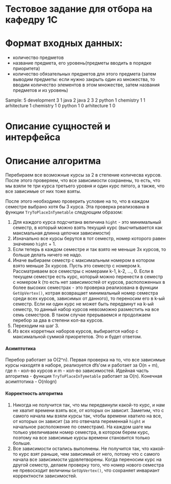 Тестовое задание для отбора на кафедру 1С
=========================================

# Формат входных данных:

* количество предметов
 * название предмета, его уровень(предметы вводить в порядке приоритета)
 * количество обязательных предметов для этого предмета
 (затем выводим предметы: если нужно закрыть один из множества, 
 то вводим количество элементов в этом множестве, затем названия предметов и из уровень)

 Sample:
 5
 development 3 
    1 
      java 2
 java 2
    3 
      2 
      python 1
      chemistry 1
      1 
        arhitecture 1
 chemistry 1 
  0
 python 1 
  0
 arhitecture 1 
  0
# Описание сущностей и интерфейса

# Описание алгоритма
Перебираем все возможные курсы за 2 в степение количесва курсов. После этого проверяем, что все зависимости сохранены,
то есть, что мы взяли те три курса третьего уровня и один курс пятого, а также, что все зависимые от них тоже взяты.

После этого необходимо проверить условие на то, что в каждом семестре выбрано хотя бы 3 курса.
Эта проверка реализована в функции ```TryToPlaceInTymetable``` следующим образом:
1) Для каждого курса подсчитана величина ```hight``` - это минимальный семестр, в который можно взять текущий курс
(высчитывается как максмальная длинна цепочки зависимости)
2) Изначально все курсы берутся в тот семестр, номер которого равен значению ```hight``` + 1.
3) Если теперь в каждом семестре и так взято не меньше 3х курсов, то больше делать ничего не надо.
4) Иначе выбираем семестр с максимальным номером в котором взято меньше 3х курсов. Пусть это семестр с номером k.
Рассматриваем все семестры с номерами  k-1, k-2, ..., 0. Если в текущем семестре есть курс, который можно перенести в 
семестр с номером k (то есть нет зависимостей от курсов, расположенных в более высоких семестрах - это проверка реализована в функции ```GetUpVertex()```, котрая возвращает минимальный номер семестра среди всех курсов, зависимых от данного), то переносим его в k-ый семестр. Если ни один курс не может быть передвинут на k-ый семестр, то данный набор курсов невозможно разместить на все семь семестров. В таком случае прерываемся и продолжаем перебор за два в степени кол-ва курсов.
5) Переходим на шаг 3.
6) Из всех корретных наборов курсов, выбирается набор с максимальной суммой приорететов. Это и будет ответом.
####  Асимптотика
Перебор работает за O(2^n). 
Первая проверка на то, что все зависимые курсы находятя в наборе, реализуется dfs'ом  и работает за O(n + m), где n - 
кол-во курсов и m - кол-во зависимостей.
Идейная часть алгоритма - функция ```TryToPlaceInTymetable``` работает за O(n).
 Конечная асимптотика - O(nlogn)
#### Корректность алгоритма

1) Никогда не получится так, что мы передвинули какой-то курс, и нам не хватит времени взять все, от которых он зависит.
Заметим, что с самого начала мы взяли курсы так, чтобы времени хватило на все, от которых он зависит (за это отвечала переменнай ```hight``` и начальное расположение по семестрам). На каждом шаге мы только увеличиваем номер семестра, в котором берем курс, поэтому на все зависимые курсы времени становится только больше.
2) Все зависимости остались выполнены.
Не получится так, что какой-то курс взят раньше, чем зависимый от него, потому что с самого начала все зависимости удовлетворены. Когда переносим курс на другой семестр, делаем проверку того, что номер нового семестра не превосходит величины ```GetUpVertex()```, что сохраняет инвариант корректности зависимостей.
